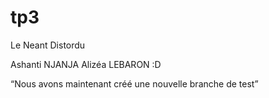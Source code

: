 # tp3
Le Neant Distordu

Ashanti NJANJA
Alizéa LEBARON :D

“Nous avons maintenant créé une nouvelle branche de test”